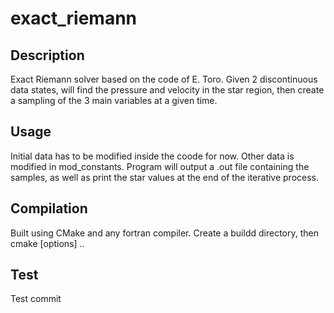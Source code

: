 # exact_riemann

## Description

Exact Riemann solver based on the code of E. Toro. Given 2 discontinuous data states, will find the pressure and velocity in the star region, then create a sampling of the 3 main variables at a given time.

## Usage

Initial data has to be modified inside the coode for now. Other data is modified in mod_constants. Program will output a .out file containing the samples,
as well as print the star values at the end of the iterative process.

## Compilation

Built using CMake and any fortran compiler. Create a buildd directory, then cmake [options] ..

## Test

Test commit
